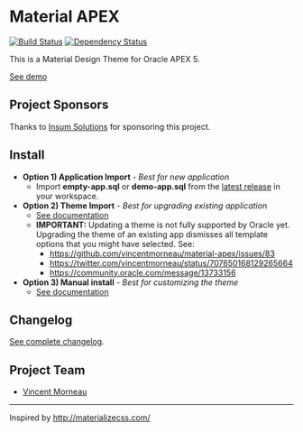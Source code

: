 # Material APEX
[![Build Status](https://travis-ci.org/vincentmorneau/material-apex.svg?branch=master)](https://travis-ci.org/vincentmorneau/material-apex)
[![Dependency Status](https://david-dm.org/vincentmorneau/material-apex.svg)](https://david-dm.org/vincentmorneau/material-apex)

This is a Material Design Theme for Oracle APEX 5.

[See demo](https://apex.oracle.com/pls/apex/f?p=12192)

## Project Sponsors
Thanks to [Insum Solutions](http://insum.ca/) for sponsoring this project.

## Install
- **Option 1) Application Import** - *Best for new application*
    - Import **empty-app.sql** or **demo-app.sql** from the [latest release](https://github.com/vincentmorneau/material-apex/releases/latest) in your workspace.
- **Option 2) Theme Import** - *Best for upgrading existing application*
    - [See documentation](docs/theme-import.md)
    - **IMPORTANT:** Updating a theme is not fully supported by Oracle yet. Upgrading the theme of an existing app dismisses all template options that you might have selected. See:
        - https://github.com/vincentmorneau/material-apex/issues/83
        - https://twitter.com/vincentmorneau/status/707650168129265664
        - https://community.oracle.com/message/13733156
- **Option 3) Manual install** - *Best for customizing the theme*
    - [See documentation](docs/manual-install.md)

## Changelog
[See complete changelog](CHANGELOG.md).

## Project Team
- [Vincent Morneau](https://twitter.com/vincentmorneau)

---

Inspired by http://materializecss.com/
